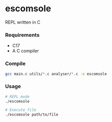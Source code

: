 # escomsole

REPL written in C

### Requirements
- C17
- A C compiler

### Compile

```bash
gcc main.c utils/*.c analyser/*.c -o escomsole
```

### Usage
```bash
# REPL mode
./escomsole

# Execute file
./escomsole path/to/file
```
